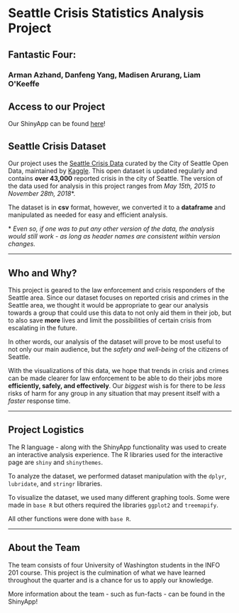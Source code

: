 # Seattle Crisis Statistics Analysis Project
## Fantastic Four:
### Arman Azhand, Danfeng Yang, Madisen Arurang, Liam O'Keeffe

## Access to our Project
Our ShinyApp can be found [here]()!

## Seattle Crisis Dataset
Our project uses the [Seattle Crisis Data](https://www.kaggle.com/city-of-seattle/seattle-crisis-data) curated by the City of Seattle Open Data, maintained by [Kaggle](https://www.kaggle.com/). This open dataset is updated regularly and contains **over 43,000** reported crisis in the city of Seattle. The version of the data used for analysis in this project ranges from *May 15th, 2015 to November 28th, 2018*\*.

The dataset is in **csv** format, however, we converted it to a **dataframe** and manipulated as needed for easy and efficient analysis.

\* *Even so, if one was to put any other version of the data, the analysis would still work - as long as header names are consistent within version changes.*

---

## Who and Why?
This project is geared to the law enforcement and crisis responders of the Seattle area. Since our dataset focuses on reported crisis and crimes in the Seattle area, we thought it would be appropriate to gear our analysis towards a group that could use this data to not only aid them in their job, but to also save **more** lives and limit the possibilities of certain crisis from escalating in the future.

In other words, our analysis of the dataset will prove to be most useful to not only our main audience, but the *safety and well-being* of the citizens of Seattle.

With the visualizations of this data, we hope that trends in crisis and crimes can be made clearer for law enforcement to be able to do their jobs more **efficiently, safely, and effectively**. Our *biggest* wish is for there to be *less* risks of harm for any group in any situation that may present itself with a *faster* response time.

---

## Project Logistics
The R language - along with the ShinyApp functionality was used to create an interactive analysis experience. The R libraries used for the interactive page are `shiny` and `shinythemes`.

To analyze the dataset, we performed dataset manipulation with the `dplyr`, `lubridate`, and `stringr` libraries.

To visualize the dataset, we used many different graphing tools. Some were made in `base R` but others required the libraries `ggplot2` and `treemapify`.

All other functions were done with `base R`.

---

## About the Team
The team consists of four University of Washington students in the INFO 201 course. This project is the culmination of what we have learned throughout the quarter and is a chance for us to apply our knowledge.

More information about the team - such as fun-facts - can be found in the ShinyApp!
